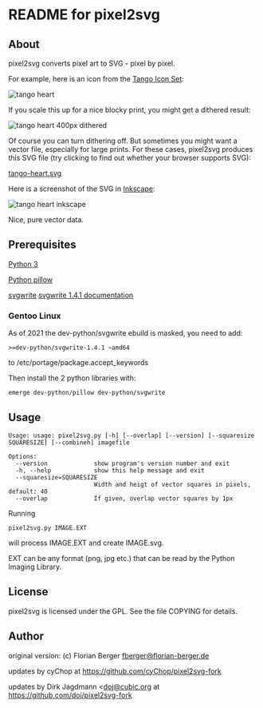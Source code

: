 README for pixel2svg
====================

About
-----

pixel2svg converts pixel art to SVG - pixel by pixel.

For example, here is an icon from the [Tango Icon
Set](http://tango.freedesktop.org/):

![tango heart](http://static.florian-berger.de/tango-heart.png)

If you scale this up for a nice blocky print, you might get a dithered result:

![tango heart 400px dithered](http://static.florian-berger.de/tango-heart-400px-dithered.png)

Of course you can turn dithering off. But sometimes you might want a vector
file, especially for large prints. For these cases, pixel2svg produces this SVG
file (try clicking to find out whether your browser supports SVG):

[tango-heart.svg](http://static.florian-berger.de/tango-heart.svg)

Here is a screenshot of the SVG in [Inkscape](http://inkscape.org/):

![tango heart inkscape](http://static.florian-berger.de/tango-heart-inkscape.png)

Nice, pure vector data.


Prerequisites
-------------

[Python 3](https://www.python.org)

[Python pillow](https://python-pillow.org/)

[svgwrite](https://pypi.org/project/svgwrite/) [svgwrite 1.4.1 documentation](https://svgwrite.readthedocs.io/en/latest/)

### Gentoo Linux

As of 2021 the dev-python/svgwrite ebuild is masked, you need to add:

    >=dev-python/svgwrite-1.4.1 ~amd64

to /etc/portage/package.accept_keywords

Then install the 2 python libraries with:

    emerge dev-python/pillow dev-python/svgwrite


Usage
-----

    Usage: usage: pixel2svg.py [-h] [--overlap] [--version] [--squaresize SQUARESIZE] [--combineh] imagefile

    Options:
      --version             show program's version number and exit
      -h, --help            show this help message and exit
      --squaresize=SQUARESIZE
                            Width and heigt of vector squares in pixels, default: 40
      --overlap             If given, overlap vector squares by 1px

Running

    pixel2svg.py IMAGE.EXT

will process IMAGE.EXT and create IMAGE.svg.

EXT can be any format (png, jpg etc.) that can be read by the Python Imaging
Library.


License
-------

pixel2svg is licensed under the GPL. See the file COPYING for details.


Author
------

original version:
(c) Florian Berger <fberger@florian-berger.de>

updates by cyChop at https://github.com/cyChop/pixel2svg-fork

updates by Dirk Jagdmann <doj@cubic.org at https://github.com/doj/pixel2svg-fork
